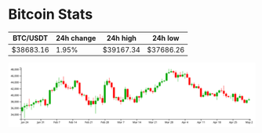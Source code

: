 # Bitcoin Stats

BTC/USDT|24h change|24h high|24h low|
|---|---|---|---|
|$38683.16|1.95%|$39167.34|$37686.26|

<img src="./chart.svg">
